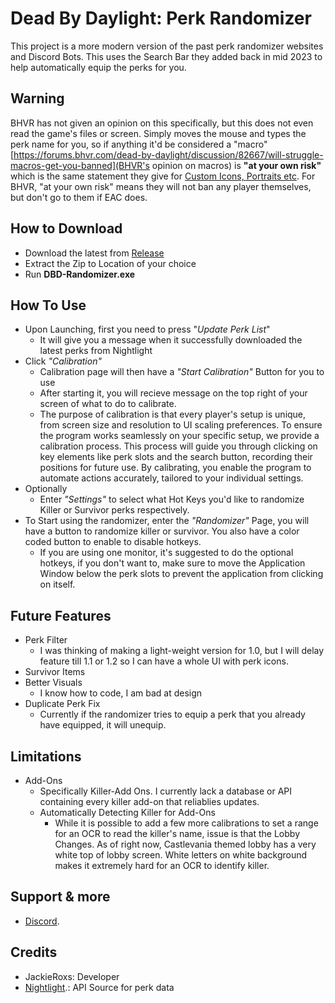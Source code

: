 # Dead By Daylight: Perk Randomizer

This project is a more modern version of the past perk randomizer websites and Discord Bots.
This uses the Search Bar they added back in mid 2023 to help automatically equip the perks for you.

## Warning
BHVR has not given an opinion on this specifically, but this does not even read the game's files or screen. Simply moves the mouse and types the perk name for you, so if anything it'd be considered a "macro"
[https://forums.bhvr.com/dead-by-daylight/discussion/82667/will-struggle-macros-get-you-banned](BHVR's opinion on macros) is **"at your own risk"** which is the same statement they give for [Custom Icons, Portraits etc](https://steamcommunity.com/app/381210/discussions/0/5291222404438553872/#c5291222404440824189). For BHVR, "at your own risk" means they will not ban any player themselves, but don't go to them if EAC does. 

## How to Download
* Download the latest from [Release](https://github.com/JackieRoxs/DBD-Perk-Randomizer/releases/tag/Release)
* Extract the Zip to Location of your choice
* Run **DBD-Randomizer.exe**

## How To Use
* Upon Launching, first you need to press "*Update Perk List*"
    * It will give you a message when it successfully downloaded the latest perks from Nightlight
* Click *"Calibration"*
    * Calibration page will then have a *"Start Calibration"* Button for you to use
    * After starting it, you will recieve message on the top right of your screen of what to do to calibrate.
    * The purpose of calibration is that every player's setup is unique, from screen size and resolution to UI scaling preferences. To ensure the program works seamlessly on your specific setup, we provide a calibration process. This process will guide you through clicking on key elements like perk slots and the search button, recording their positions for future use. By calibrating, you enable the program to automate actions accurately, tailored to your individual settings.
* Optionally
    * Enter *"Settings"* to select what Hot Keys you'd like to randomize Killer or Survivor perks respectively. 
* To Start using the randomizer, enter the *"Randomizer"* Page, you will have a button to randomize killer or survivor. You also have a color coded button to enable to disable hotkeys. 
    * If you are using one monitor, it's suggested to do the optional hotkeys, if you don't want to, make sure to move the Application Window below the perk slots to prevent the application from clicking on itself. 

## Future Features
* Perk Filter
    * I was thinking of making a light-weight version for 1.0, but I will delay feature till 1.1 or 1.2 so I can have a whole UI with perk icons. 
* Survivor Items
* Better Visuals
    * I know how to code, I am bad at design
* Duplicate Perk Fix
    * Currently if the randomizer tries to equip a perk that you already have equipped, it will unequip. 

## Limitations
* Add-Ons
    * Specifically Killer-Add Ons. I currently lack a database or API containing every killer add-on that reliablies updates. 
    * Automatically Detecting Killer for Add-Ons
        * While it is possible to add a few more calibrations to set a range for an OCR to read the killer's name, issue is that the Lobby Changes. As of right now, Castlevania themed lobby has a very white top of lobby screen. White letters on white background makes it extremely hard for an OCR to identify killer. 

## Support & more
* [Discord](https://discord.gg/hSGpY3qV6F).

## Credits
* JackieRoxs: Developer
* [Nightlight](https://nightlight.gg/).: API Source for perk data 
